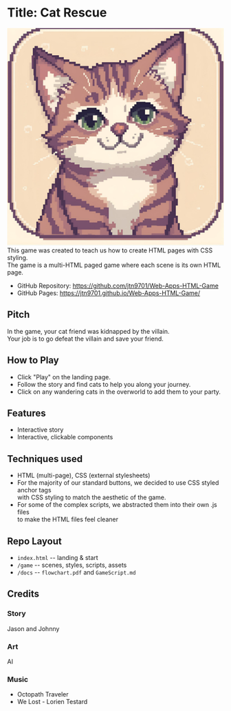 # Title: Cat Rescue
![alt text](./Favicon.png)
This game was created to teach us how to create HTML pages with CSS styling. </br>
The game is a multi-HTML paged game where each scene is its own HTML page.</br>

- GitHub Repository: https://github.com/jtn9701/Web-Apps-HTML-Game
- GitHub Pages: https://jtn9701.github.io/Web-Apps-HTML-Game/

## Pitch
In the game, your cat friend was kidnapped by the villain.</br>
Your job is to go defeat the villain and save your friend.

## How to Play
- Click "Play" on the landing page.
- Follow the story and find cats to help you along your journey.</br>
- Click on any wandering cats in the overworld to add them to your party.</br>

## Features
- Interactive story
- Interactive, clickable components

## Techniques used
- HTML (multi-page), CSS (external stylesheets)
- For the majority of our standard buttons, we decided to use CSS styled anchor tags</br>
with CSS styling to match the aesthetic of the game.</br>
- For some of the complex scripts, we abstracted them into their own .js files</br>
to make the HTML files feel cleaner

## Repo Layout
- `index.html` -- landing & start
- `/game` -- scenes, styles, scripts, assets
- `/docs` -- `flowchart.pdf` and `GameScript.md`

## Credits
### Story
Jason and Johnny</br>
### Art
AI</br>
### Music
- Octopath Traveler
- We Lost - Lorien Testard
